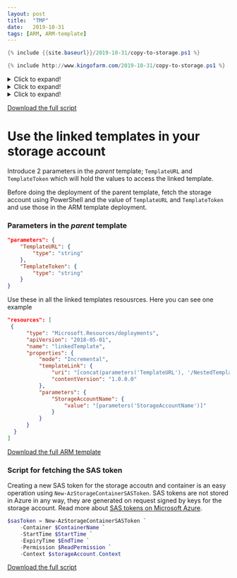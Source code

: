 ```yaml
---
layout: post
title:  "TMP"
date:   2019-10-31
tags: [ARM, ARM-template]
---
```



```powershell
{% include {{site.baseurl}}/2019-10-31/copy-to-storage.ps1 %}
```

```powershell
{% include http://www.kingofarm.com/2019-10-31/copy-to-storage.ps1 %}
```

<details>
  <summary>Click to expand!</summary>
  
  ## Heading
  1. A numbered
  2. list
     * With some
     * Sub bullets
</details>

<details>
  <summary>Click to expand!</summary>
  
```powershell
{% include {{site.baseurl}}/2019-10-31/copy-to-storage.ps1 %}
```

</details>


<details>
  <summary>Click to expand!</summary>
  
```powershell
...

$ctx = New-AzStorageContext `
    -StorageAccountName $storageAccountName `
    -StorageAccountKey $storageKeys.keys[0].value

...

Get-ChildItem -File -Recurse $linkedfilesLocalPath | ForEach-Object {
    Set-AzStorageBlobContent `
        -File $_.FullName `
        -Blob $_.FullName.Substring($linkedfilesLocalPath.Length + 1) `
        -Container $containerName `
        -Context $ctx `
        -Force | Out-Null
}
```

</details>

[Download the full script]({{site.baseurl}}/2019-10-31/copy-to-storage.ps1)


# Use the linked templates in your storage account

Introduce 2 parameters in the _parent_ template; `TemplateURL` and `TemplateToken`  which  will hold the values to access the linked template. 

Before doing the deployment of the parent template, fetch the storage account using PowerShell and the value of `TemplateURL` and `TemplateToken` and use those in the ARM template deployment.

### Parameters in the _parent_ template

```json
"parameters": {
    "TemplateURL": {
        "type": "string"
    },
    "TemplateToken": {
        "type": "string"
    }
}
```
Use these in all the linked templates resousrces. Here you can see one example

```json
"resources": [
 {
      "type": "Microsoft.Resources/deployments",
      "apiVersion": "2018-05-01",
      "name": "linkedTemplate",
      "properties": {
          "mode": "Incremental",
          "templateLink": {
              "uri": "[concat(parameters('TemplateURL'), '/NestedTemplates/storage.json', parameters('TemplateToken'))]",
              "contentVersion": "1.0.0.0"
          },
          "parameters": {
              "StorageAccountName": {
                  "value": "[parameters('StorageAccountName')]"
              }
          }
      }
  }
]
```

[Download the full ARM template]({{site.baseurl}}/2019-10-31/parent-arm.json)

### Script for fetching the SAS token
Creating a new SAS token for the storage accoutn and container is an easy operation using `New-AzStorageContainerSASToken`. SAS tokens are not stored in Azure in any way, they are generated on request signed by keys for the storage account. Read more about 
<a href="https://docs.microsoft.com/en-us/rest/api/storageservices/create-account-sas" target="_blank">SAS tokens on Microsoft Azure</a>.

```powershell
$sasToken = New-AzStorageContainerSASToken `
    -Container $ContainerName `
    -StartTime $StartTime `
    -ExpiryTime $EndTime `
    -Permission $ReadPermission `
    -Context $storageAccount.Context
```

[Download the full script]({{site.baseurl}}/2019-10-31/get-sas-token.ps1)